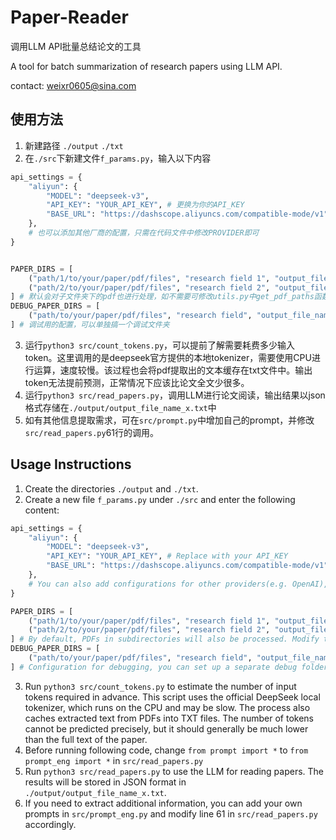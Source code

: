 # Paper-Reader

调用LLM API批量总结论文的工具

A tool for batch summarization of research papers using LLM API.

contact: weixr0605@sina.com

## 使用方法

1. 新建路径 `./output` `./txt`
2. 在`./src`下新建文件`f_params.py`，输入以下内容

```py
api_settings = {
    "aliyun": {
        "MODEL": "deepseek-v3",
        "API_KEY": "YOUR_API_KEY", # 更换为你的API_KEY
        "BASE_URL": "https://dashscope.aliyuncs.com/compatible-mode/v1",
    }, 
    # 也可以添加其他厂商的配置，只需在代码文件中修改PROVIDER即可
}


PAPER_DIRS = [
    ("path/1/to/your/paper/pdf/files", "research field 1", "output_file_name_1"),
    ("path/2/to/your/paper/pdf/files", "research field 2", "output_file_name_2"),
] # 默认会对子文件夹下的pdf也进行处理，如不需要可修改utils.py中get_pdf_paths函数
DEBUG_PAPER_DIRS = [
    ("path/to/your/paper/pdf/files", "research field", "output_file_name"),
] # 调试用的配置，可以单独搞一个调试文件夹
```

3. 运行`python3 src/count_tokens.py`，可以提前了解需要耗费多少输入token。这里调用的是deepseek官方提供的本地tokenizer，需要使用CPU进行运算，速度较慢。该过程也会将pdf提取出的文本缓存在txt文件中。输出token无法提前预测，正常情况下应该比论文全文少很多。
4. 运行`python3 src/read_papers.py`，调用LLM进行论文阅读，输出结果以json格式存储在`./output/output_file_name_x.txt`中
5. 如有其他信息提取需求，可在`src/prompt.py`中增加自己的prompt，并修改`src/read_papers.py`61行的调用。

## Usage Instructions

1. Create the directories `./output` and `./txt`.
2. Create a new file `f_params.py` under `./src` and enter the following content:

```py
api_settings = {
    "aliyun": {
        "MODEL": "deepseek-v3",
        "API_KEY": "YOUR_API_KEY", # Replace with your API_KEY
        "BASE_URL": "https://dashscope.aliyuncs.com/compatible-mode/v1",
    }, 
    # You can also add configurations for other providers(e.g. OpenAI), just modify PROVIDER in the code file
}

PAPER_DIRS = [
    ("path/1/to/your/paper/pdf/files", "research field 1", "output_file_name_1"),
    ("path/2/to/your/paper/pdf/files", "research field 2", "output_file_name_2"),
] # By default, PDFs in subdirectories will also be processed. Modify the get_pdf_paths function in utils.py if this is not needed.
DEBUG_PAPER_DIRS = [
    ("path/to/your/paper/pdf/files", "research field", "output_file_name"),
] # Configuration for debugging, you can set up a separate debug folder.
```

3. Run `python3 src/count_tokens.py` to estimate the number of input tokens required in advance. This script uses the official DeepSeek local tokenizer, which runs on the CPU and may be slow. The process also caches extracted text from PDFs into TXT files. The number of tokens cannot be predicted precisely, but it should generally be much lower than the full text of the paper.
4. Before running following code, change `from prompt import *` to `from prompt_eng import *` in `src/read_papers.py`
5. Run `python3 src/read_papers.py` to use the LLM for reading papers. The results will be stored in JSON format in `./output/output_file_name_x.txt`.
6. If you need to extract additional information, you can add your own prompts in `src/prompt_eng.py` and modify line 61 in `src/read_papers.py` accordingly.
